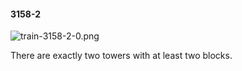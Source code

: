 #### 3158-2
![train-3158-2-0.png](https://github.com/lil-lab/nlvr/raw/master/nlvr/train/images/22/train-3158-2-0.png "train-3158-2-0.png")

There are exactly two towers with at least two blocks.